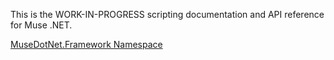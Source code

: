 This is the WORK-IN-PROGRESS scripting documentation and API reference for Muse .NET.

[MuseDotNet.Framework Namespace](MuseDotNet-Framework.md)

